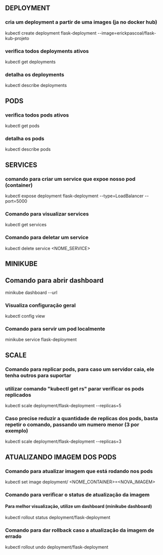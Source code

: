 ## DEPLOYMENT
### cria um deployment a partir de uma images (ja no docker hub)
kubectl create deployment flask-deployment --image=erickpascoal/flask-kub-projeto 

### verifica todos deployments ativos
kubectl get deployments

### detalha os deployments
kubectl describe deployments

## PODS
### verifica todos pods ativos
kubectl get pods

### detalha os pods
kubectl describe pods



## SERVICES
### comando para criar um service que expoe nosso pod (container)
kubectl expose deployment flask-deployment --type=LoadBalancer --port=5000

### Comando para visualizar services
kubectl get services

### Comando para deletar um service
kubectl delete service <NOME_SERVICE>


## MINIKUBE

## Comando para abrir dashboard
minikube dashboard --url 

### Visualiza configuração geral
kubectl config view

### Comando para servir um pod localmente
minikube service flask-deployment


##  SCALE
### Comando para replicar pods, para caso um servidor caia, ele tenha outros para suportar
### utilizar comando "kubectl get rs" parar verificar os pods replicados
kubectl scale deployment/flask-deployment --replicas=5

### Caso precise reduzir a quantidade de replicas dos pods, basta repetir o comando, passando um numero menor (3 por exemplo)
kubectl scale deployment/flask-deployment --replicas=3


## ATUALIZANDO IMAGEM DOS PODS
### Comando para atualizar imagem que está rodando nos pods
kubectl set image deployment/<NOME> <NOME_CONTAINER>=<NOVA_IMAGEM>

### Comando para verificar o status de atualização da imagem
#### Para melhor visualização, utilize um dashboard (minikube dashboard)
 kubectl rollout status deployment/flask-deployment

### Comando para dar rollback caso a atualização da imagem de errado
kubectl rollout undo deployment/flask-deployment 



